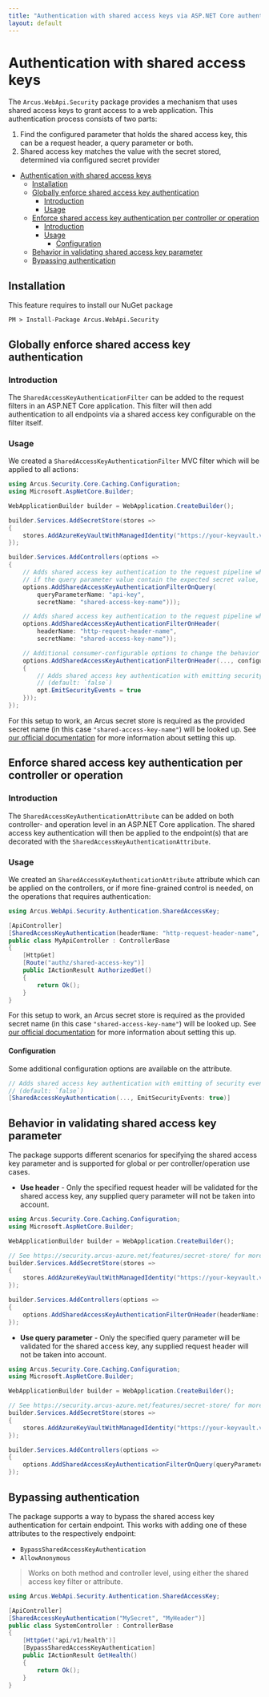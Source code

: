 ```yaml
---
title: "Authentication with shared access keys via ASP.NET Core authentication filters"
layout: default
---
```


# Authentication with shared access keys

The `Arcus.WebApi.Security` package provides a mechanism that uses shared access keys to grant access to a web application.
This authentication process consists of two parts:

1. Find the configured parameter that holds the shared access key, this can be a request header, a query parameter or both.
2. Shared access key matches the value with the secret stored, determined via configured secret provider

- [Authentication with shared access keys](#authentication-with-shared-access-keys)
  - [Installation](#installation)
  - [Globally enforce shared access key authentication](#globally-enforce-shared-access-key-authentication)
    - [Introduction](#introduction)
    - [Usage](#usage)
  - [Enforce shared access key authentication per controller or operation](#enforce-shared-access-key-authentication-per-controller-or-operation)
    - [Introduction](#introduction-1)
    - [Usage](#usage-1)
      - [Configuration](#configuration)
  - [Behavior in validating shared access key parameter](#behavior-in-validating-shared-access-key-parameter)
  - [Bypassing authentication](#bypassing-authentication)

## Installation

This feature requires to install our NuGet package

```shell
PM > Install-Package Arcus.WebApi.Security
```
 
## Globally enforce shared access key authentication

### Introduction

The `SharedAccessKeyAuthenticationFilter` can be added to the request filters in an <span>ASP.NET</span> Core application.
This filter will then add authentication to all endpoints via a shared access key configurable on the filter itself.

### Usage

We created a `SharedAccessKeyAuthenticationFilter` MVC filter which will be applied to all actions:

```csharp
using Arcus.Security.Core.Caching.Configuration;
using Microsoft.AspNetCore.Builder;

WebApplicationBuilder builder = WebApplication.CreateBuilder();

builder.Services.AddSecretStore(stores =>
{
    stores.AddAzureKeyVaultWithManagedIdentity("https://your-keyvault.vault.azure.net/", CacheConfiguration.Default));
});

builder.Services.AddControllers(options =>
{
    // Adds shared access key authentication to the request pipeline where the request query string parameter will be verified 
    // if the query parameter value contain the expected secret value, retrievable with the given secret name.
    options.AddSharedAccessKeyAuthenticationFilterOnQuery(
        queryParameterName: "api-key", 
        secretName: "shared-access-key-name")));

    // Adds shared access key authentication to the request pipeline where only the request header will be verified if it contains the expected secret value.
    options.AddSharedAccessKeyAuthenticationFilterOnHeader(
        headerName: "http-request-header-name",
        secretName: "shared-access-key-name"));

    // Additional consumer-configurable options to change the behavior of the authentication filter.
    options.AddSharedAccessKeyAuthenticationFilterOnHeader(..., configureOptions: opt =>
    {
        // Adds shared access key authentication with emitting security events during the authentication of the request.
        // (default: `false`)
        opt.EmitSecurityEvents = true
    }));
});
```

For this setup to work, an Arcus secret store is required as the provided secret name (in this case `"shared-access-key-name"`) will be looked up.
See [our official documentation](https://security.arcus-azure.net/features/secret-store/) for more information about setting this up.

## Enforce shared access key authentication per controller or operation

### Introduction

The `SharedAccessKeyAuthenticationAttribute` can be added on both controller- and operation level in an <span>ASP.NET</span> Core application.
The shared access key authentication will then be applied to the endpoint(s) that are decorated with the `SharedAccessKeyAuthenticationAttribute`.

### Usage

We created an `SharedAccessKeyAuthenticationAttribute` attribute which can be applied on the controllers, or if more fine-grained control is needed, on the operations that requires authentication:

```csharp
using Arcus.WebApi.Security.Authentication.SharedAccessKey;

[ApiController]
[SharedAccessKeyAuthentication(headerName: "http-request-header-name", queryParameterName: "api-key", secretName: "shared-access-key-name")]
public class MyApiController : ControllerBase
{
    [HttpGet]
    [Route("authz/shared-access-key")]
    public IActionResult AuthorizedGet()
    {
        return Ok();
    }
}
```

For this setup to work, an Arcus secret store is required as the provided secret name (in this case `"shared-access-key-name"`) will be looked up.
See [our official documentation](https://security.arcus-azure.net/features/secret-store/) for more information about setting this up.

#### Configuration

Some additional configuration options are available on the attribute.

```csharp
// Adds shared access key authentication with emitting of security events during the authentication of the request.
// (default: `false`)
[SharedAccessKeyAuthentication(..., EmitSecurityEvents: true)]
```

## Behavior in validating shared access key parameter
The package supports different scenarios for specifying the shared access key parameter and is supported for global or per controller/operation use cases.

- **Use header** - Only the specified request header will be validated for the shared access key, any supplied query parameter will not be taken into account.

```csharp
using Arcus.Security.Core.Caching.Configuration;
using Microsoft.AspNetCore.Builder;

WebApplicationBuilder builder = WebApplication.CreateBuilder();

// See https://security.arcus-azure.net/features/secret-store/ for more information.
builder.Services.AddSecretStore(stores => 
{
    stores.AddAzureKeyVaultWithManagedIdentity("https://your-keyvault.vault.azure.net/", CacheConfiguration.Default));
});

builder.Services.AddControllers(options =>
{
    options.AddSharedAccessKeyAuthenticationFilterOnHeader(headerName: "http-request-header-name", secretName: "shared-access-key-name"));
});
```

- **Use query parameter** - Only the specified query parameter  will be validated for the shared access key, any supplied request header will not be taken into account.

```csharp
using Arcus.Security.Core.Caching.Configuration;
using Microsoft.AspNetCore.Builder;

WebApplicationBuilder builder = WebApplication.CreateBuilder();

// See https://security.arcus-azure.net/features/secret-store/ for more information.
builder.Services.AddSecretStore(stores => 
{
    stores.AddAzureKeyVaultWithManagedIdentity("https://your-keyvault.vault.azure.net/", CacheConfiguration.Default));
});

builder.Services.AddControllers(options =>
{
    options.AddSharedAccessKeyAuthenticationFilterOnQuery(queryParameterName: "api-key", secretName: "shared-access-key-name"));
});
```

## Bypassing authentication
The package supports a way to bypass the shared access key authentication for certain endpoint.
This works with adding one of these attributes to the respectively endpoint:
- `BypassSharedAccessKeyAuthentication`
- `AllowAnonymous`

> Works on both method and controller level, using either the shared access key filter or attribute.

```csharp
using Arcus.WebApi.Security.Authentication.SharedAccessKey;

[ApiController]
[SharedAccessKeyAuthentication("MySecret", "MyHeader")]
public class SystemController : ControllerBase
{
    [HttpGet('api/v1/health')]
    [BypassSharedAccessKeyAuthentication]
    public IActionResult GetHealth()
    {
        return Ok();
    }
}
```